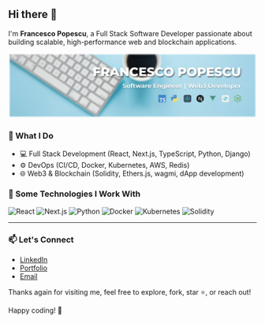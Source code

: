## Hi there 👋

<!--
**francescovirgiliopopescu/francescovirgiliopopescu** is a ✨ _special_ ✨ repository because its `README.md` (this file) appears on your GitHub profile.

Here are some ideas to get you started:

- 🔭 I’m currently working on ...
- 🌱 I’m currently learning ...
- 👯 I’m looking to collaborate on ...
- 🤔 I’m looking for help with ...
- 💬 Ask me about ...
- 📫 How to reach me: ...
- 😄 Pronouns: ...
- ⚡ Fun fact: ...
-->

I'm **Francesco Popescu**, a Full Stack Software Developer passionate about building scalable, high-performance web and blockchain applications.

![alt text](<Francesco profile (2).png>)

### 🚀 What I Do

- 💻 Full Stack Development (React, Next.js, TypeScript, Python, Django)
- ⚙️ DevOps (CI/CD, Docker, Kubernetes, AWS, Redis)
- 🌐 Web3 & Blockchain (Solidity, Ethers.js, wagmi, dApp development)

### 🔧 Some Technologies I Work With

![React](https://img.shields.io/badge/-React-61DAFB?style=flat-square&logo=react&logoColor=white)
![Next.js](https://img.shields.io/badge/-Next.js-000?style=flat-square&logo=next.js)
![Python](https://img.shields.io/badge/-Python-3776AB?style=flat-square&logo=python&logoColor=white)
![Docker](https://img.shields.io/badge/-Docker-2496ED?style=flat-square&logo=docker&logoColor=white)
![Kubernetes](https://img.shields.io/badge/-Kubernetes-326CE5?style=flat-square&logo=kubernetes&logoColor=white)
![Solidity](https://img.shields.io/badge/-Solidity-363636?style=flat-square&logo=solidity&logoColor=white)

---

### 📫 Let's Connect

- [LinkedIn](https://www.linkedin.com/in/francesco-popescu-19887435a/)
- [Portfolio](https://francescopopescu.it.com/)
- [Email](francescovirgiliopopescu@gmail.com)

Thanks again for visiting me, feel free to explore, fork, star ⭐️, or reach out!

Happy coding! 🚀
